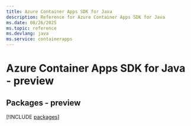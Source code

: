 ```yaml
---
title: Azure Container Apps SDK for Java
description: Reference for Azure Container Apps SDK for Java
ms.date: 08/26/2025
ms.topic: reference
ms.devlang: java
ms.service: containerapps
---
```

# Azure Container Apps SDK for Java - preview
## Packages - preview
[!INCLUDE [packages](container-apps-index.md)]